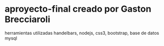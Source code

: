 # aproyecto-final creado por Gaston Brecciaroli
herramientas utilizadas handelbars, nodejs, css3, bootstrap, base de datos mysql
